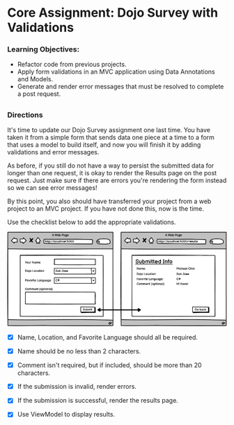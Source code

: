 # Core Assignment: Dojo Survey with Validations

### Learning Objectives:

- Refactor code from previous projects.
- Apply form validations in an MVC application using Data Annotations and Models.
- Generate and render error messages that must be resolved to complete a post request.
##
### Directions
It's time to update our Dojo Survey assignment one last time. You have taken it from a simple form that sends data one piece at a time to a form that uses a model to build itself, and now you will finish it by adding validations and error messages.

As before, if you still do not have a way to persist the submitted data for longer than one request, it is okay to render the Results page on the post request. Just make sure if there are errors you're rendering the form instead so we can see error messages!

By this point, you also should have transferred your project from a web project to an MVC project. If you have not done this, now is the time.

Use the checklist below to add the appropriate validations.

![](asset/1666627355__SurveyWithModel.png)

- [x] Name, Location, and Favorite Language should all be required.

- [x] Name should be no less than 2 characters.

- [x] Comment isn't required, but if included, should be more than 20 characters.

- [x] If the submission is invalid, render errors.

- [x] If the submission is successful, render the results page.

- [x] Use ViewModel to display results.
